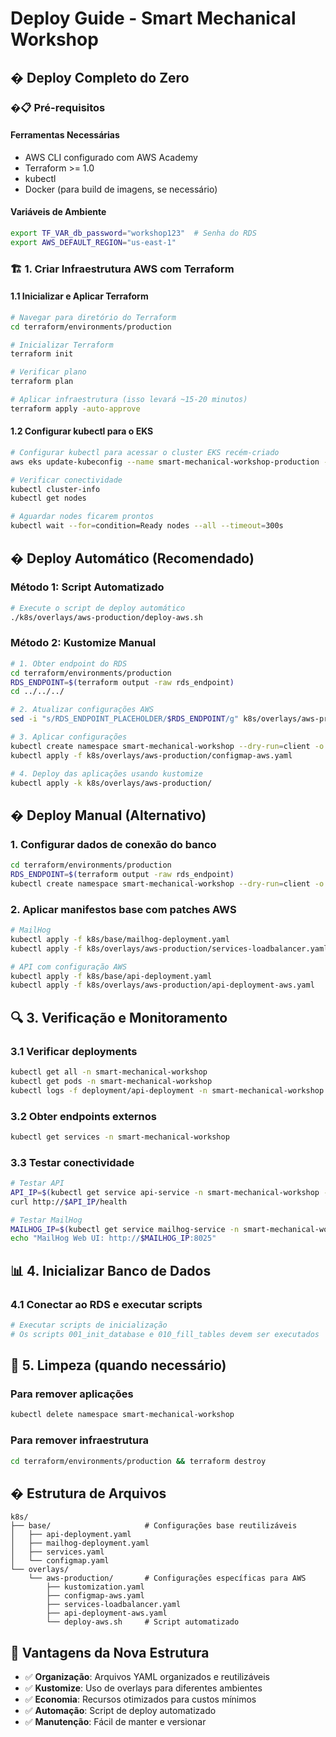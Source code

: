 # Deploy Guide - Smart Mechanical Workshop

## � Deploy Completo do Zero

### �📋 Pré-requisitos

#### Ferramentas Necessárias
- AWS CLI configurado com AWS Academy
- Terraform >= 1.0
- kubectl
- Docker (para build de imagens, se necessário)

#### Variáveis de Ambiente
```bash
export TF_VAR_db_password="workshop123"  # Senha do RDS
export AWS_DEFAULT_REGION="us-east-1"
```

### 🏗️ 1. Criar Infraestrutura AWS com Terraform

#### 1.1 Inicializar e Aplicar Terraform
```bash
# Navegar para diretório do Terraform
cd terraform/environments/production

# Inicializar Terraform
terraform init

# Verificar plano
terraform plan

# Aplicar infraestrutura (isso levará ~15-20 minutos)
terraform apply -auto-approve
```

#### 1.2 Configurar kubectl para o EKS
```bash
# Configurar kubectl para acessar o cluster EKS recém-criado
aws eks update-kubeconfig --name smart-mechanical-workshop-production --region us-east-1

# Verificar conectividade
kubectl cluster-info
kubectl get nodes

# Aguardar nodes ficarem prontos
kubectl wait --for=condition=Ready nodes --all --timeout=300s
```

## � Deploy Automático (Recomendado)

### Método 1: Script Automatizado
```bash
# Execute o script de deploy automático
./k8s/overlays/aws-production/deploy-aws.sh
```

### Método 2: Kustomize Manual
```bash
# 1. Obter endpoint do RDS
cd terraform/environments/production
RDS_ENDPOINT=$(terraform output -raw rds_endpoint)
cd ../../../

# 2. Atualizar configurações AWS
sed -i "s/RDS_ENDPOINT_PLACEHOLDER/$RDS_ENDPOINT/g" k8s/overlays/aws-production/configmap-aws.yaml

# 3. Aplicar configurações
kubectl create namespace smart-mechanical-workshop --dry-run=client -o yaml | kubectl apply -f -
kubectl apply -f k8s/overlays/aws-production/configmap-aws.yaml

# 4. Deploy das aplicações usando kustomize
kubectl apply -k k8s/overlays/aws-production/
```

## � Deploy Manual (Alternativo)

### 1. Configurar dados de conexão do banco
```bash
cd terraform/environments/production
RDS_ENDPOINT=$(terraform output -raw rds_endpoint)
kubectl create namespace smart-mechanical-workshop --dry-run=client -o yaml | kubectl apply -f -
```

### 2. Aplicar manifestos base com patches AWS
```bash
# MailHog
kubectl apply -f k8s/base/mailhog-deployment.yaml
kubectl apply -f k8s/overlays/aws-production/services-loadbalancer.yaml

# API com configuração AWS
kubectl apply -f k8s/base/api-deployment.yaml
kubectl apply -f k8s/overlays/aws-production/api-deployment-aws.yaml
```

## 🔍 3. Verificação e Monitoramento

### 3.1 Verificar deployments

```bash
kubectl get all -n smart-mechanical-workshop
kubectl get pods -n smart-mechanical-workshop
kubectl logs -f deployment/api-deployment -n smart-mechanical-workshop
```

### 3.2 Obter endpoints externos

```bash
kubectl get services -n smart-mechanical-workshop
```

### 3.3 Testar conectividade

```bash
# Testar API
API_IP=$(kubectl get service api-service -n smart-mechanical-workshop -o jsonpath='{.status.loadBalancer.ingress[0].hostname}')
curl http://$API_IP/health

# Testar MailHog
MAILHOG_IP=$(kubectl get service mailhog-service -n smart-mechanical-workshop -o jsonpath='{.status.loadBalancer.ingress[0].hostname}')
echo "MailHog Web UI: http://$MAILHOG_IP:8025"
```

## 📊 4. Inicializar Banco de Dados

### 4.1 Conectar ao RDS e executar scripts

```bash
# Executar scripts de inicialização
# Os scripts 001_init_database e 010_fill_tables devem ser executados
```

## 🧹 5. Limpeza (quando necessário)

### Para remover aplicações

```bash
kubectl delete namespace smart-mechanical-workshop
```

### Para remover infraestrutura

```bash
cd terraform/environments/production && terraform destroy
```

## � Estrutura de Arquivos

```
k8s/
├── base/                     # Configurações base reutilizáveis
│   ├── api-deployment.yaml
│   ├── mailhog-deployment.yaml
│   ├── services.yaml
│   └── configmap.yaml
└── overlays/
    └── aws-production/       # Configurações específicas para AWS
        ├── kustomization.yaml
        ├── configmap-aws.yaml
        ├── services-loadbalancer.yaml
        ├── api-deployment-aws.yaml
        └── deploy-aws.sh     # Script automatizado
```

## 📝 Vantagens da Nova Estrutura

- ✅ **Organização**: Arquivos YAML organizados e reutilizáveis
- ✅ **Kustomize**: Uso de overlays para diferentes ambientes
- ✅ **Economia**: Recursos otimizados para custos mínimos
- ✅ **Automação**: Script de deploy automatizado
- ✅ **Manutenção**: Fácil de manter e versionar
